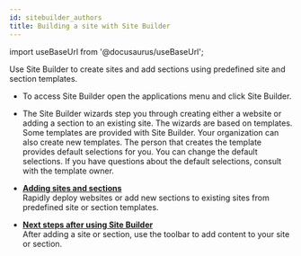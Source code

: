 ```yaml
---
id: sitebuilder_authors
title: Building a site with Site Builder
---
```

import useBaseUrl from '@docusaurus/useBaseUrl';



Use Site Builder to create sites and add sections using predefined site and section templates.

-   To access Site Builder open the applications menu and click Site Builder.

-   The Site Builder wizards step you through creating either a website or adding a section to an existing site. The wizards are based on templates. Some templates are provided with Site Builder. Your organization can also create new templates. The person that creates the template provides default selections for you. You can change the default selections. If you have questions about the default selections, consult with the template owner.


-   **[Adding sites and sections](sitebuilder_using_creating_sites_authors.md)**  
Rapidly deploy websites or add new sections to existing sites from predefined site or section templates.
-   **[Next steps after using Site Builder](sitebuilder_next.md)**  
After adding a site or section, use the toolbar to add content to your site or section.


